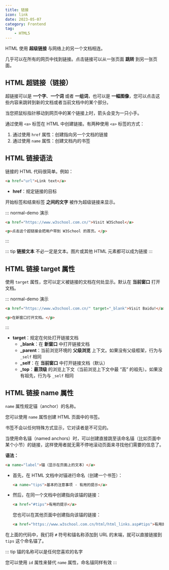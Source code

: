 ```yaml
---
title: 链接
icon: link
date: 2023-05-07
category: Frontend
tag:
    - HTML5
---
```


HTML 使用 **超级链接** 与网络上的另一个文档相连。

几乎可以在所有的网页中找到链接。点击链接可以从一张页面 **跳转** 到另一张页面。

## HTML 超链接（链接）

超链接可以是 **一个字**、**一个词** 或者 **一组词**，也可以是 **一幅图像**，您可以点击这些内容来跳转到新的文档或者当前文档中的某个部分。

当您把鼠标指针移动到网页中的某个链接上时，箭头会变为一只小手。

通过使用 `<a>` 标签在 HTML 中创建链接。有两种使用 `<a>` 标签的方式：

1. 通过使用 `href` 属性：创建指向另一个文档的链接
2. 通过使用 `name` 属性：创建文档内的书签

## HTML 链接语法

链接的 HTML 代码很简单。例如：

```html
<a href="url">Link text</a>
```

- **href**：规定链接的目标

开始标签和结束标签 **之间的文字** 被作为超级链接来显示。

::: normal-demo 演示

```html
<a href="https://www.w3school.com.cn/">Visit W3School</a>

<p>点击这个超链接会把用户带到 W3School 的首页。</p>
```

:::

::: tip
**链接文本** 不必一定是文本。图片或其他 HTML 元素都可以成为链接
:::

## HTML 链接 target 属性

使用 `target` 属性，您可以定义被链接的文档在何处显示。默认在 **当前窗口** 打开文档。

::: normal-demo 演示

```html
<a href="https://www.w3school.com.cn/" target="_blank">Visit Baidu!</a>

<p>在新窗口打开文档。</p>
```

:::

- **target**：规定在何处打开链接文档
    - **_blank**：在 **新窗口** 中打开链接文档
    - **_parent**：当前浏览环境的 **父级浏览** 上下文。如果没有父级框架，行为与 `_self` 相同
    - **_self**：在 **当前窗口** 中打开链接文档（默认）
    - **_top**：**最顶级** 的浏览上下文（当前浏览上下文中最 “高” 的祖先）。如果没有祖先，行为与 `_self` 相同

## HTML 链接 name 属性

`name` 属性规定锚（anchor）的名称。

您可以使用 `name` 属性创建 HTML 页面中的书签。

书签不会以任何特殊方式显示，它对读者是不可见的。

当使用命名锚（named anchors）时，可以创建直接跳至该命名锚（比如页面中某个小节）的链接，这样使用者就无需不停地滚动页面来寻找他们需要的信息了。

**语法：**

```html
<a name="label">锚（显示在页面上的文本）</a>
```

- 首先，在 HTML 文档中对锚进行命名（创建一个书签）：

    ```html
    <a name="tips">基本的注意事项 - 有用的提示</a>
    ```

- 然后，在同一个文档中创建指向该锚的链接：

    ```html
    <a href="#tips">有用的提示</a>
    ```

    您也可以在其他页面中创建指向该锚的链接：

    ```html
    <a href="https://www.w3school.com.cn/html/html_links.asp#tips">有用的提示</a>
    ```

在上面的代码中，我们将 `#` 符号和锚名称添加到 URL 的末端，就可以直接链接到 `tips` 这个命名锚了。

::: tip
锚的名称可以是任何您喜欢的名字

您可以使用 `id` 属性来替代 `name` 属性，命名锚同样有效
:::

